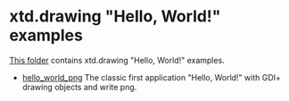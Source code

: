 # xtd.drawing "Hello, World!" examples

[This folder](..) contains xtd.drawing "Hello, World!" examples.

* [hello_world_png](hello_world_png/README.md) The classic first application "Hello, World!" with GDI+ drawing objects and write png.
